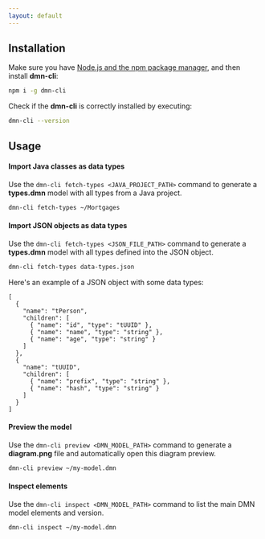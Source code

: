 ```yaml
---
layout: default
---
```


## Installation

Make sure you have [Node.js and the npm package manager](https://nodejs.org/en/download), and then install **dmn-cli**:

```bash
npm i -g dmn-cli
```

Check if the **dmn-cli** is correctly installed by executing:

```bash
dmn-cli --version
```

## Usage

#### Import Java classes as data types

Use the `dmn-cli fetch-types <JAVA_PROJECT_PATH>` command to generate a **types.dmn** model with all types from a Java project.

```bash
dmn-cli fetch-types ~/Mortgages
```

#### Import JSON objects as data types

Use the `dmn-cli fetch-types <JSON_FILE_PATH>` command to generate a **types.dmn** model with all types defined into the JSON object.

```bash
dmn-cli fetch-types data-types.json
```

Here's an example of a JSON object with some data types:

```
[
  {
    "name": "tPerson",
    "children": [
      { "name": "id", "type": "tUUID" },
      { "name": "name", "type": "string" },
      { "name": "age", "type": "string" }
    ]
  },
  {
    "name": "tUUID",
    "children": [
      { "name": "prefix", "type": "string" },
      { "name": "hash", "type": "string" }
    ]
  }
]
```

#### Preview the model

Use the `dmn-cli preview <DMN_MODEL_PATH>` command to generate a **diagram.png** file and automatically open this diagram preview.

```bash
dmn-cli preview ~/my-model.dmn
```

#### Inspect elements

Use the `dmn-cli inspect <DMN_MODEL_PATH>` command to list the main DMN model elements and version.

```bash
dmn-cli inspect ~/my-model.dmn
```
